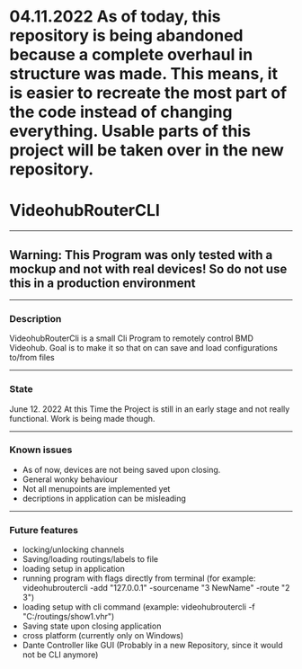 # 04.11.2022 As of today, this repository is being abandoned because a complete overhaul in structure was made. This means, it is easier to recreate the most part of the code instead of changing everything. Usable parts of this project will be taken over in the new repository.

# VideohubRouterCLI

---

## Warning: This Program was only tested with a mockup and not with real devices! So do not use this in a production environment

---

### Description

VideohubRouterCli is a small Cli Program to remotely control BMD Videohub. Goal is to make it so that on can save and load configurations to/from files

---

### State

June 12. 2022 At this Time the Project is still in an early stage and not really functional. Work is being made though.

---

### Known issues

- As of now, devices are not being saved upon closing.
- General wonky behaviour
- Not all menupoints are implemented yet
- decriptions in application can be misleading

---

### Future features

- locking/unlocking channels
- Saving/loading routings/labels to file
- loading setup in application
- running program with flags directly from terminal (for example: videohubroutercli -add "127.0.0.1" -sourcename "3 NewName" -route "2 3")
- loading setup with cli command (example: videohubroutercli -f "C:/routings/show1.vhr")
- Saving state upon closing application
- cross platform (currently only on Windows)
- Dante Controller like GUI (Probably in a new Repository, since it would not be CLI anymore)
